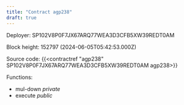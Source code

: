```yaml
---
title: "Contract agp238"
draft: true
---
```

Deployer: SP102V8P0F7JX67ARQ77WEA3D3CFB5XW39REDT0AM


 



Block height: 152797 (2024-06-05T05:42:53.000Z)

Source code: {{<contractref "agp238" SP102V8P0F7JX67ARQ77WEA3D3CFB5XW39REDT0AM agp238>}}

Functions:

* mul-down _private_
* execute _public_
